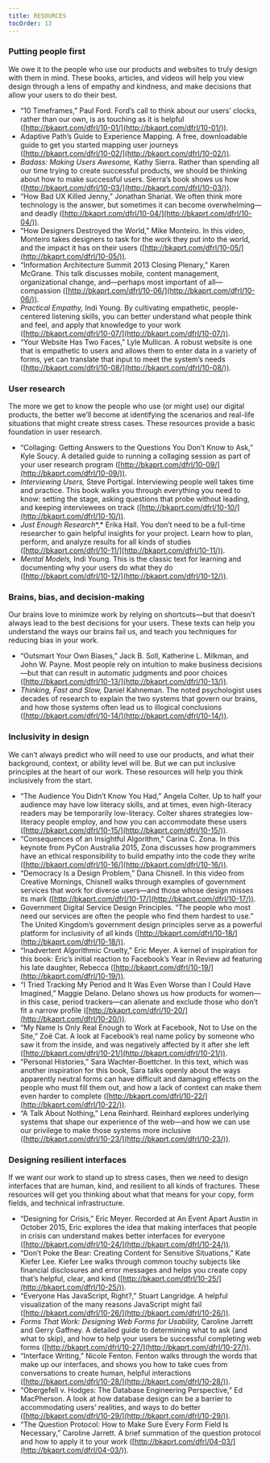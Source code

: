 ```yaml
---
title: RESOURCES
tocOrder: 13
---
```

### Putting people first

We owe it to the people who use our products and websites to truly design with them in mind. These books, articles, and videos will help you view design through a lens of empathy and kindness, and make decisions that allow your users to do their best.

* “10 Timeframes,” Paul Ford. Ford’s call to think about our users’ clocks, rather than our own, is as touching as it is helpful ([http://bkaprt.com/dfrl/10-01/](http://bkaprt.com/dfrl/10-01/)).
* Adaptive Path’s Guide to Experience Mapping. A free, downloadable guide to get you started mapping user journeys ([http://bkaprt.com/dfrl/10-02/](http://bkaprt.com/dfrl/10-02/)).
* *Badass: Making Users Awesome,* Kathy Sierra. Rather than spending all our time trying to create successful products, we should be thinking about how to make successful users. Sierra’s book shows us how ([http://bkaprt.com/dfrl/10-03/](http://bkaprt.com/dfrl/10-03/)).
* “How Bad UX Killed Jenny,” Jonathan Shariat. We often think more technology is the answer, but sometimes it can become overwhelming—and deadly ([http://bkaprt.com/dfrl/10-04/](http://bkaprt.com/dfrl/10-04/)).
* “How Designers Destroyed the World,” Mike Monteiro. In this video, Monteiro takes designers to task for the work they put into the world, and the impact it has on their users ([http://bkaprt.com/dfrl/10-05/](http://bkaprt.com/dfrl/10-05/)).
* “Information Architecture Summit 2013 Closing Plenary,” Karen McGrane. This talk discusses mobile, content management, organizational change, and—perhaps most important of all—compassion ([http://bkaprt.com/dfrl/10-06/](http://bkaprt.com/dfrl/10-06/)).
* *Practical Empathy,* Indi Young. By cultivating empathetic, people-centered listening skills, you can better understand what people think and feel, and apply that knowledge to your work ([http://bkaprt.com/dfrl/10-07/](http://bkaprt.com/dfrl/10-07/)).
* “Your Website Has Two Faces,” Lyle Mullican. A robust website is one that is empathetic to users and allows them to enter data in a variety of forms, yet can translate that input to meet the system’s needs ([http://bkaprt.com/dfrl/10-08/](http://bkaprt.com/dfrl/10-08/)).

### User research

The more we get to know the people who use (or might use) our digital products, the better we’ll become at identifying the scenarios and real-life situations that might create stress cases. These resources provide a basic foundation in user research.  

* “Collaging: Getting Answers to the Questions You Don’t Know to Ask,” Kyle Soucy. A detailed guide to running a collaging session as part of your user research program ([http://bkaprt.com/dfrl/10-09/](http://bkaprt.com/dfrl/10-09/)).
* *Interviewing Users,* Steve Portigal. Interviewing people well takes time and practice. This book walks you through everything you need to know: setting the stage, asking questions that probe without leading, and keeping interviewees on track ([http://bkaprt.com/dfrl/10-10/](http://bkaprt.com/dfrl/10-10/)).
* *Just Enough Research**,* Erika Hall. You don’t need to be a full-time researcher to gain helpful insights for your project. Learn how to plan, perform, and analyze results for all kinds of studies ([http://bkaprt.com/dfrl/10-11/](http://bkaprt.com/dfrl/10-11/)).
* *Mental Models,* Indi Young. This is the classic text for learning and documenting why your users do what they do ([http://bkaprt.com/dfrl/10-12/](http://bkaprt.com/dfrl/10-12/)).

### Brains, bias, and decision-making

Our brains love to minimize work by relying on shortcuts—but that doesn’t always lead to the best decisions for your users. These texts can help you understand the ways our brains fail us, and teach you techniques for reducing bias in your work.

* “Outsmart Your Own Biases,” Jack B. Soll, Katherine L. Milkman, and John W. Payne. Most people rely on intuition to make business decisions—but that can result in automatic judgments and poor choices ([http://bkaprt.com/dfrl/10-13/](http://bkaprt.com/dfrl/10-13/)).
* *Thinking, Fast and Slow,* Daniel Kahneman. The noted psychologist uses decades of research to explain the two systems that govern our brains, and how those systems often lead us to illogical conclusions ([http://bkaprt.com/dfrl/10-14/](http://bkaprt.com/dfrl/10-14/)).

### Inclusivity in design

We can’t always predict who will need to use our products, and what their background, context, or ability level will be. But we can put inclusive principles at the heart of our work. These resources will help you think inclusively from the start.

* “The Audience You Didn’t Know You Had,” Angela Colter. Up to half your audience may have low literacy skills, and at times, even high-literacy readers may be temporarily low-literacy. Colter shares strategies low-literacy people employ, and how you can accommodate these users ([http://bkaprt.com/dfrl/10-15/](http://bkaprt.com/dfrl/10-15/)).
* “Consequences of an Insightful Algorithm,” Carina C. Zona. In this keynote from PyCon Australia 2015, Zona discusses how programmers have an ethical responsibility to build empathy into the code they write ([http://bkaprt.com/dfrl/10-16/](http://bkaprt.com/dfrl/10-16/)).
* “Democracy Is a Design Problem,” Dana Chisnell. In this video from Creative Mornings, Chisnell walks through examples of government services that work for diverse users—and those whose design misses its mark ([http://bkaprt.com/dfrl/10-17/](http://bkaprt.com/dfrl/10-17/)).
* Government Digital Service Design Principles. “The people who most need our services are often the people who find them hardest to use.” The United Kingdom’s government design principles serve as a powerful platform for inclusivity of all kinds ([http://bkaprt.com/dfrl/10-18/](http://bkaprt.com/dfrl/10-18/)).
* “Inadvertent Algorithmic Cruelty,” Eric Meyer. A kernel of inspiration for this book: Eric’s initial reaction to Facebook’s Year in Review ad featuring his late daughter, Rebecca ([http://bkaprt.com/dfrl/10-19/](http://bkaprt.com/dfrl/10-19/)).
* “I Tried Tracking My Period and It Was Even Worse than I Could Have Imagined,” Maggie Delano. Delano shows us how products for women—in this case, period trackers—can alienate and exclude those who don’t fit a narrow profile ([http://bkaprt.com/dfrl/10-20/](http://bkaprt.com/dfrl/10-20/)).
* “My Name Is Only Real Enough to Work at Facebook, Not to Use on the Site,” Zoë Cat. A look at Facebook’s real name policy by someone who saw it from the inside, and was negatively affected by it after she left ([http://bkaprt.com/dfrl/10-21/](http://bkaprt.com/dfrl/10-21/)).
* “Personal Histories,” Sara Wachter-Boettcher. In this text, which was another inspiration for this book, Sara talks openly about the ways apparently neutral forms can have difficult and damaging effects on the people who must fill them out, and how a lack of context can make them even harder to complete ([http://bkaprt.com/dfrl/10-22/](http://bkaprt.com/dfrl/10-22/)).
* “A Talk About Nothing,” Lena Reinhard. Reinhard explores underlying systems that shape our experience of the web—and how we can use our privilege to make those systems more inclusive ([http://bkaprt.com/dfrl/10-23/](http://bkaprt.com/dfrl/10-23/)).

### Designing resilient interfaces

If we want our work to stand up to stress cases, then we need to design interfaces that are human, kind, and resilient to all kinds of fractures. These resources will get you thinking about what that means for your copy, form fields, and technical infrastructure.   

* “Designing for Crisis,” Eric Meyer. Recorded at An Event Apart Austin in October 2015, Eric explores the idea that making interfaces that people in crisis can understand makes better interfaces for everyone ([http://bkaprt.com/dfrl/10-24/](http://bkaprt.com/dfrl/10-24/)).
* “Don’t Poke the Bear: Creating Content for Sensitive Situations,” Kate Kiefer Lee. Kiefer Lee walks through common touchy subjects like financial disclosures and error messages and helps you create copy that’s helpful, clear, and kind ([http://bkaprt.com/dfrl/10-25/](http://bkaprt.com/dfrl/10-25/)).
* “Everyone Has JavaScript, Right?,” Stuart Langridge. A helpful visualization of the many reasons JavaScript might fail ([http://bkaprt.com/dfrl/10-26/](http://bkaprt.com/dfrl/10-26/)).
* *Forms That Work: Designing Web Forms for Usability,* Caroline Jarrett and Gerry Gaffney. A detailed guide to determining what to ask (and what to skip), and how to help your users be successful completing web forms ([http://bkaprt.com/dfrl/10-27/](http://bkaprt.com/dfrl/10-27/)).
* “Interface Writing,” Nicole Fenton. Fenton walks through the words that make up our interfaces, and shows you how to take cues from conversations to create human, helpful interactions ([http://bkaprt.com/dfrl/10-28/](http://bkaprt.com/dfrl/10-28/)).  
* “Obergefell v. Hodges: The Database Engineering Perspective,” Ed MacPherson. A look at how database design can be a barrier to accommodating users’ realities, and ways to do better ([http://bkaprt.com/dfrl/10-29/](http://bkaprt.com/dfrl/10-29/)).
* “The Question Protocol: How to Make Sure Every Form Field Is Necessary,” Caroline Jarrett. A brief summation of the question protocol and how to apply it to your work ([http://bkaprt.com/dfrl/04-03/](http://bkaprt.com/dfrl/04-03/)).
